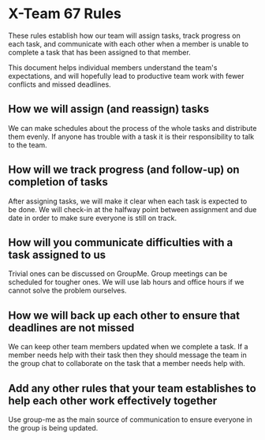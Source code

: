 # X-Team 67 Rules

These rules establish how our team will assign tasks,
track progress on each task, and communicate with each other 
when a member is unable to complete a task that has been assigned to that member.

This document helps individual members understand the team's expectations,
and will hopefully lead to productive team work with fewer conflicts
and missed deadlines.

## How we will assign (and reassign) tasks
We can make schedules about the process of the whole tasks and distribute them evenly.  If anyone has trouble with a task it is their responsibility to talk to the team.


## How will we track progress (and follow-up) on completion of tasks
After assigning tasks, we will make it clear when each task is expected to be done.  We will check-in at the halfway point between assignment and due date in order to make sure everyone is still on track.

## How will you communicate difficulties with a task assigned to us
Trivial ones can be discussed on GroupMe. Group meetings can be scheduled for tougher ones.
We will use lab hours and office hours if we cannot solve the problem ourselves.


## How we will back up each other to ensure that deadlines are not missed
We can keep other team members updated when we complete a task. If a member needs help with their task then they should message the team in the group chat to collaborate on the task that a member needs help with.


## Add any other rules that your team establishes to help each other work effectively together
Use group-me as the main source of communication to ensure everyone in the group is being updated.


